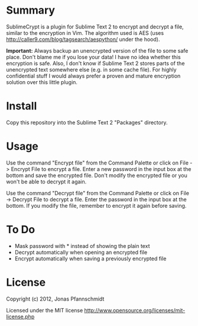 Summary
=======

SublimeCrypt is a plugin for Sublime Text 2 to encrypt and decrypt a file, similar to the encryption in Vim. The algorithm used is AES (uses http://caller9.com/blog/tagsearch/aespython/ under the hood).

__Important:__ Always backup an unencrypted version of the file to some safe place. Don't blame me if you lose your data! I have no idea whether this encryption is safe. Also, I don't know if Sublime Text 2 stores parts of the unencrypted 
text somewhere else (e.g. in some cache file). For highly confidential stuff I would always prefer a proven and mature 
encryption solution over this little plugin.

Install
=======

Copy this repository into the Sublime Text 2 "Packages" directory.

Usage
=====

Use the command "Encrypt file" from the Command Palette or click on File -> Encrypt File to encrypt a file. Enter a new password in the input box at the bottom and save the encrypted file. Don't modify the encrypted file or you won't be able to decrypt it again.

Use the command "Decrypt file" from the Command Palette or click on File -> Decrypt File to decrypt a file. Enter the password in the input box at the bottom. If you modify the file, remember to encrypt it again before saving.

To Do
=====

-   Mask password with * instead of showing the plain text
-   Decrypt automatically when opening an encrypted file
-   Encrypt automatically when saving a previously encrypted file

License
=======

Copyright (c) 2012, Jonas Pfannschmidt

Licensed under the MIT license http://www.opensource.org/licenses/mit-license.php
